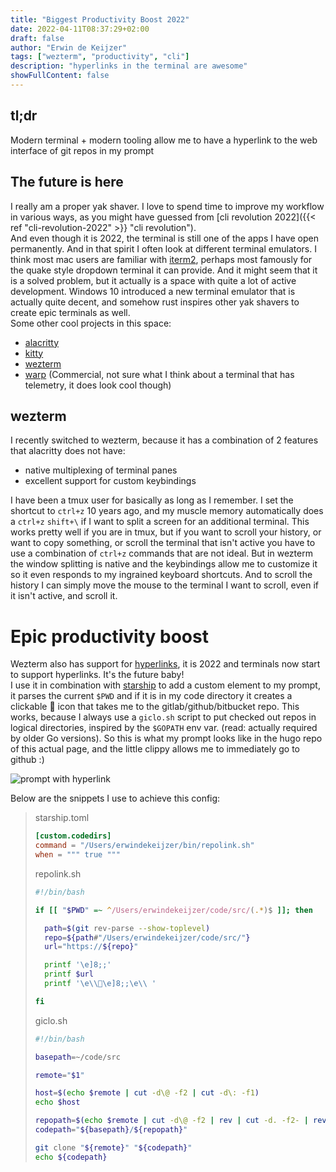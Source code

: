 ```yaml
---
title: "Biggest Productivity Boost 2022"
date: 2022-04-11T08:37:29+02:00
draft: false
author: "Erwin de Keijzer"
tags: ["wezterm", "productivity", "cli"]
description: "hyperlinks in the terminal are awesome"
showFullContent: false
---
```


## tl;dr 

Modern terminal + modern tooling allow me to have a hyperlink to the web interface of git repos in my prompt

## The future is here

I really am a proper yak shaver. I love to spend time to improve my workflow in various ways, as you might have guessed from [cli revolution 2022]({{< ref "cli-revolution-2022" >}} "cli revolution").  
And even though it is 2022, the terminal is still one of the apps I have open permanently.
And in that spirit I often look at different terminal emulators. I think most mac users are familiar with [iterm2](https://iterm2.com/), perhaps most famously for the quake style dropdown terminal it can provide. And it might seem that it is a solved problem, but it actually is a space with quite a lot of active development. Windows 10 introduced a new terminal emulator that is actually quite decent, and somehow rust inspires other yak shavers to create epic terminals as well.  
Some other cool projects in this space:
- [alacritty](https://alacritty.org/)
- [kitty](https://sw.kovidgoyal.net/kitty/)
- [wezterm](https://wezfurlong.org/wezterm/)
- [warp](https://www.warp.dev/) (Commercial, not sure what I think about a terminal that has telemetry, it does look cool though)


## wezterm

I recently switched to wezterm, because it has a combination of 2 features that alacritty does not have:

- native multiplexing of terminal panes
- excellent support for custom keybindings

I have been a tmux user for basically as long as I remember. I set the shortcut to `ctrl+z` 10 years ago, and my muscle memory automatically does a `ctrl+z` `shift+\` if I want to split a screen for an additional terminal. This works pretty well if you are in tmux, but if you want to scroll your history, or want to copy something, or scroll the terminal that isn't active you have to use a combination of `ctrl+z` commands that are not ideal. But in wezterm the window splitting is native and the keybindings allow me to customize it so it even responds to my ingrained keyboard shortcuts. And to scroll the history I can simply move the mouse to the terminal I want to scroll, even if it isn't active, and scroll it.

# Epic productivity boost

Wezterm also has support for [hyperlinks](https://wezfurlong.org/wezterm/hyperlinks.html), it is 2022 and terminals now start to support hyperlinks. It's the future baby!  
I use it in combination with [starship](https://starship.rs/) to add a custom element to my prompt, it parses the current `$PWD` and if it is in my code directory it creates a clickable 📎 icon that takes me to the gitlab/github/bitbucket repo. This works, because I always use a `giclo.sh` script to put checked out repos in logical directories, inspired by the `$GOPATH` env var. (read: actually required by older Go versions). So this is what my prompt looks like in the hugo repo of this actual page, and the little clippy allows me to immediately go to github :)

![prompt with hyperlink](/prompt-2.0.png)


Below are the snippets I use to achieve this config:

> starship.toml
> ```toml
> [custom.codedirs]
> command = "/Users/erwindekeijzer/bin/repolink.sh"
> when = """ true """
> ```
> repolink.sh
> ```bash
> #!/bin/bash
> 
> if [[ "$PWD" =~ ^/Users/erwindekeijzer/code/src/(.*)$ ]]; then
> 
>   path=$(git rev-parse --show-toplevel)
>   repo=${path#"/Users/erwindekeijzer/code/src/"}
>   url="https://${repo}"
> 
>   printf '\e]8;;'
>   printf $url
>   printf '\e\\📎\e]8;;\e\\ '
> 
> fi
> ```
> giclo.sh
> ```bash
> #!/bin/bash
> 
> basepath=~/code/src
> 
> remote="$1"
> 
> host=$(echo $remote | cut -d\@ -f2 | cut -d\: -f1)
> echo $host
> 
> repopath=$(echo $remote | cut -d\@ -f2 | rev | cut -d. -f2- | rev | sed 's@:@/@g')
> codepath="${basepath}/${repopath}"
> 
> git clone "${remote}" "${codepath}"
> echo ${codepath}
> ```
